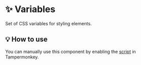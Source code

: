 # :sparkles: Variables

Set of CSS variables for styling elements.

## :bulb: How to use

You can manually use this component by enabling the [script](https://raw.githubusercontent.com/Neutrxl/Themed/main/src/Variables/Variables.user.js) in Tampermonkey.